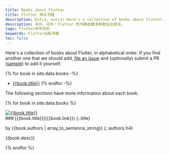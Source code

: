 ```yaml
---
title: Books about Flutter
title: Flutter 相关书籍
description: Extra, extra! Here's a collection of books about Flutter.
description: 号外，号外！Flutter 的书籍收藏清单都在这里啦。
tags: Flutter参考资料
keywords: Flutter出版书籍
toc: false
---
```


Here's a collection of books about Flutter, in alphabetical order.
If you find another one that we should add,
[file an issue][] and (optionally)
submit a PR ([sample][]) to add it yourself.

[file an issue]: {{site.repo.this}}/issues/new
[sample]: {{site.repo.this}}/pull/6019

{% for book in site.data.books -%}
* [{{book.title}}]({{book.link}})
{% endfor -%}

<p>
  The following sections have more information about each book.
</p>

{% for book in site.data.books %}
<div class="book-img-with-details row">
<a href="{{book.link}}" title="{{book.title}}" class="col-sm-3 no-automatic-external">
  <img src="/assets/images/docs/cover/{{book.cover}}" alt="{{book.title}}">
</a>
<div class="details col-sm-9" markdown="1">
### [{{book.title}}]({{book.link}})
{:.title}

by {{book.authors | array_to_sentence_string}}
{:.authors.h4}

{{book.desc}}
</div>
</div>
{% endfor %}


